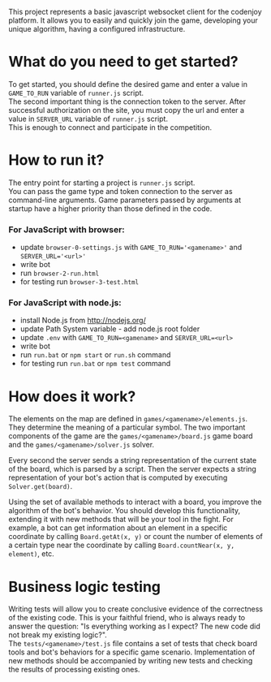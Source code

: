 This project represents a basic javascript websocket client for the codenjoy platform.
It allows you to easily and quickly join the game, developing your unique algorithm, having a configured infrastructure.

# What do you need to get started?
To get started, you should define the desired game and enter a value in `GAME_TO_RUN` variable of `runner.js` script. \
The second important thing is the connection token to the server. After successful authorization on the site, you must copy the url
and enter a value in `SERVER_URL` variable of `runner.js` script. \
This is enough to connect and participate in the competition.

# How to run it?
The entry point for starting a project is `runner.js` script. \
You can pass the game type and token connection to the server as command-line arguments.
Game parameters passed by arguments at startup have a higher priority than those defined in the code.

### For JavaScript with browser:
- update `browser-0-settings.js` with `GAME_TO_RUN='<gamename>'` and `SERVER_URL='<url>'`
- write bot
- run `browser-2-run.html`
- for testing run `browser-3-test.html`

### For JavaScript with node.js:
- install Node.js from http://nodejs.org/
- update Path System variable - add node.js root folder
- update `.env` with `GAME_TO_RUN=<gamename>` and `SERVER_URL=<url>`
- write bot
- run `run.bat` or `npm start` or `run.sh` command
- for testing run `run.bat` or `npm test` command

# How does it work?
The elements on the map are defined in `games/<gamename>/elements.js`. They determine the meaning of a particular symbol.
The two important components of the game are the `games/<gamename>/board.js` game board and the `games/<gamename>/solver.js` solver.

Every second the server sends a string representation of the current state of the board, which is parsed by a script.
Then the server expects a string representation of your bot's action that is computed by executing `Solver.get(board)`.

Using the set of available methods to interact with a board, you improve the algorithm of the bot's behavior.
You should develop this functionality, extending it with new methods that will be your tool in the fight.
For example, a bot can get information about an element in a specific coordinate by calling `Board.getAt(x, y)`
or count the number of elements of a certain type near the coordinate by calling `Board.countNear(x, y, element)`, etc.

# Business logic testing
Writing tests will allow you to create conclusive evidence of the correctness of the existing code.
This is your faithful friend, who is always ready to answer the question: "Is everything working as I expect? The new code did not break my existing logic?". \
The `tests/<gamename>/test.js` file contains a set of tests that check board tools and bot's behaviors for a specific game scenario.
Implementation of new methods should be accompanied by writing new tests and checking the results of processing existing ones.